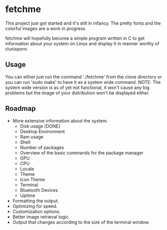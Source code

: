 # fetchme
This project just got started and it's still in infancy. The pretty fonts and the colorful images are a work in progress.

fetchme will hopefully become a simple program written in C to get information about your system on Linux and display it in manner worthy of r/unixporn. 

## Usage
You can either just run the command './fetchme' from the clone directory or you can run 'sudo make' to have it as a system wide command.
NOTE: The system wide version is as of yet not functional, it won't cause any big problems but the image of your distribution won't be displayed either.

## Roadmap
- More extensive information about the system.
    - Disk usage [DONE]
    - Desktop Environment
    - Ram usage
    - Shell
    - Number of packages
    - Overview of the basic commands for the package manager
    - GPU
    - CPU
    - Locale
    - Theme
    - Icon Theme
    - Terminal
    - Bluetooth Devices
    - Uptime
- Formatting the output.
- Optimizing for speed.
- Customization options.
- Better image retrieval logic.
- Output that changes according to the size of the terminal window.
